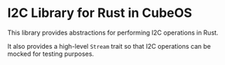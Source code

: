 # I2C Library for Rust in CubeOS

This library provides abstractions for performing I2C operations in Rust.

It also provides a high-level `Stream` trait so that I2C operations can be mocked
for testing purposes.